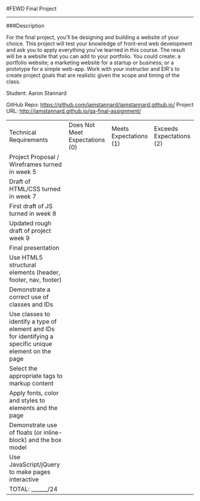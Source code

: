 #FEWD Final Project

---


###Description


For the final project, you'll be designing and building a website of your choice. This project will test your knowledge of front-end web development and ask you to apply everything you've learned in this course. The result will be a website that you can add to your portfolio.  You could create: a portfolio website; a marketing website for a startup or business; or a prototype for a simple web-app. Work with your instructor and EIR's to create project goals that are realistic given the scope and timing of the class.

Student: Aaron Stannard

GitHub Repo: https://github.com/iamstannard/iamstannard.github.io/
Project URL: http://iamstannard.github.io/ga-final-assignment/


|                                                                                                         |                                |                        |                          |
|---------------------------------------------------------------------------------------------------------|--------------------------------|------------------------|--------------------------|
| Technical Requirements                                                                                  | Does Not Meet Expectations (0) | Meets Expectations (1) | Exceeds Expectations (2) |
| Project Proposal / Wireframes turned in week 5                                                          |                                |                        |                          |
| Draft of HTML/CSS turned in week 7                                                                      |                                |                        |                          |
| First draft of JS turned in week 8                                                                      |                                |                        |                          |
| Updated rough draft of project week 9                                                                   |                                |                        |                          |
| Final presentation                                                                                      |                                |                        |                          |
| Use HTML5 structural elements (header, footer, nav, footer)                                             |                                |                        |                          |
| Demonstrate a correct use of classes and IDs                                                            |                                |                        |                          |
| Use classes to identify a type of element and IDs for identifying a specific unique element on the page |                                |                        |                          |
| Select the appropriate tags to markup content                                                           |                                |                        |                          |
| Apply fonts, color and styles to elements and the page                                                  |                                |                        |                          |
| Demonstrate use of floats (or inline-block) and the box model                                           |                                |                        |                          |
| Use JavaScript/jQuery to make pages interactive                                                         |                                |                        |                          |
| TOTAL: ______/24                                                                                        |                                |                        |                          |
